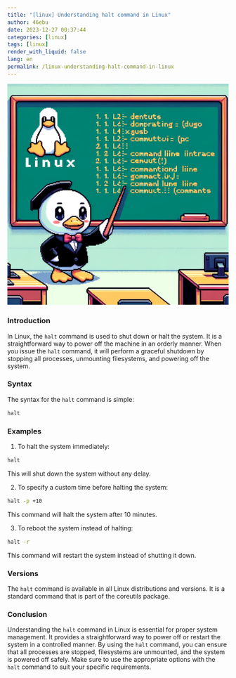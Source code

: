 ```yaml
---
title: "[linux] Understanding halt command in Linux"
author: 46ebu
date: 2023-12-27 00:37:44 
categories: [linux]
tags: [linux]
render_with_liquid: false
lang: en
permalink: /linux-understanding-halt-command-in-linux
---
```


![Intro](/assets/img/post/linux.png)
### Introduction
In Linux, the `halt` command is used to shut down or halt the system. It is a straightforward way to power off the machine in an orderly manner. When you issue the `halt` command, it will perform a graceful shutdown by stopping all processes, unmounting filesystems, and powering off the system.

### Syntax
The syntax for the `halt` command is simple:
```bash
halt
```

### Examples
1. To halt the system immediately:
```bash
halt
```
This will shut down the system without any delay.

2. To specify a custom time before halting the system:
```bash
halt -p +10
```
This command will halt the system after 10 minutes.

3. To reboot the system instead of halting:
```bash
halt -r
```
This command will restart the system instead of shutting it down.

### Versions
The `halt` command is available in all Linux distributions and versions. It is a standard command that is part of the coreutils package.

### Conclusion
Understanding the `halt` command in Linux is essential for proper system management. It provides a straightforward way to power off or restart the system in a controlled manner. By using the `halt` command, you can ensure that all processes are stopped, filesystems are unmounted, and the system is powered off safely. Make sure to use the appropriate options with the `halt` command to suit your specific requirements.